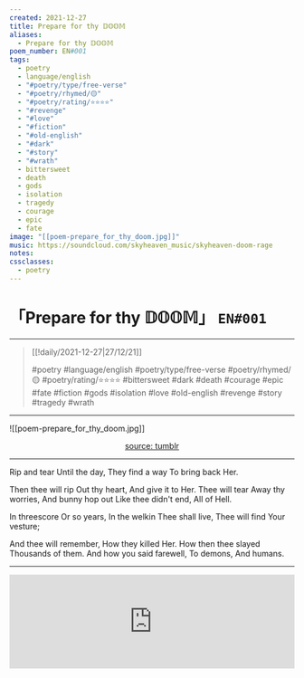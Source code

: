 ```yaml
---
created: 2021-12-27
title: Prepare for thy 𝔻𝕆𝕆𝕄
aliases:
  - Prepare for thy 𝔻𝕆𝕆𝕄
poem_number: EN#001
tags:
  - poetry
  - language/english
  - "#poetry/type/free-verse"
  - "#poetry/rhymed/🟡"
  - "#poetry/rating/⭐⭐⭐⭐"
  - "#revenge"
  - "#love"
  - "#fiction"
  - "#old-english"
  - "#dark"
  - "#story"
  - "#wrath"
  - bittersweet
  - death
  - gods
  - isolation
  - tragedy
  - courage
  - epic
  - fate
image: "[[poem-prepare_for_thy_doom.jpg]]"
music: https://soundcloud.com/skyheaven_music/skyheaven-doom-rage
notes:
cssclasses:
  - poetry
---
```

# 「Prepare for thy 𝔻𝕆𝕆𝕄」 `EN#001`

---

> [[!daily/2021-12-27|27/12/21]]
>  
> #poetry
> #language/english 
> #poetry/type/free-verse 
> #poetry/rhymed/🟡 
> #poetry/rating/⭐⭐⭐⭐ 
> #bittersweet #dark #death #courage #epic #fate #fiction #gods #isolation #love #old-english #revenge #story #tragedy #wrath 

---

![[poem-prepare_for_thy_doom.jpg]]

<center class="img_caption"><a href="https://www.tumblr.com/doctorsiren/658422140475949056/doomguy-and-daisy" class="source-link">source: tumblr</a></center>

---

Rip and tear
Until the day,
They find a way
To bring back Her.

Then thee will rip
Out thy heart,
And give it to Her.
Thee will tear
Away thy worries,
And bunny hop out
Like thee didn't end,
All of Hell.

In threescore
Or so years,
In the welkin
Thee shall live,
Thee will find
Your vesture;

And thee will remember,
How they killed Her.
How then thee slayed
Thousands of them.
And how you said farewell,
To demons,
And humans.

---

<iframe width="100%" height="166" scrolling="no" frameborder="no" allow="autoplay" src="https://w.soundcloud.com/player/?url=https%3A//api.soundcloud.com/tracks/1149113959&color=%23ff5500&auto_play=false&hide_related=false&show_comments=true&show_user=true&show_reposts=false&show_teaser=true"></iframe>